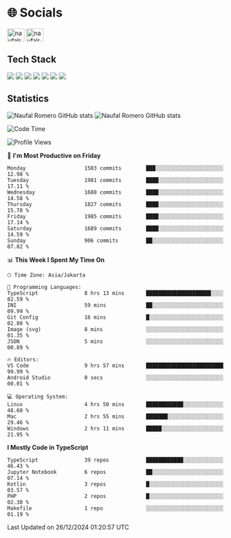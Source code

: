 <h1 align="">🌐 Socials</h1>
<p align="left">
<a href="https://linkedin.com/in/naufal-romero-putra-pratama-9ab816177/" target="blank"><img align="center" src="https://raw.githubusercontent.com/rahuldkjain/github-profile-readme-generator/master/src/images/icons/Social/linked-in-alt.svg" alt="naufalromero" height="30" width="40" /></a>
<a href="https://instagram.com/naufalromero" target="blank"><img align="center" src="https://raw.githubusercontent.com/rahuldkjain/github-profile-readme-generator/master/src/images/icons/Social/instagram.svg" alt="naufalromero" height="30" width="40" /></a>
</p>


<h2 align="">Tech Stack</h2>
<div align="">
  <img src="https://img.shields.io/badge/next.js-000000?style=for-the-badge&logo=nextdotjs&logoColor=white"/>
 <img src="https://img.shields.io/badge/typescript-%23007ACC.svg?style=for-the-badge&logo=typescript&logoColor=white"/>
 <img src="https://img.shields.io/badge/react-%2320232a.svg?style=for-the-badge&logo=react&logoColor=%2361DAFB"/>
 <img src="https://img.shields.io/badge/tailwindcss-%2338B2AC.svg?style=for-the-badge&logo=tailwind-css&logoColor=white"/>
 <img src="https://img.shields.io/badge/Prisma-3982CE?style=for-the-badge&logo=Prisma&logoColor=white"/>
 <img src="https://img.shields.io/badge/javascript-%23323330.svg?style=for-the-badge&logo=javascript&logoColor=%23F7DF1E"/>
 <img src="https://img.shields.io/badge/java-%23ED8B00.svg?style=for-the-badge&logo=openjdk&logoColor=white"/>
</div>


<h2 align="">Statistics</h2>
<div align="">
<img src="https://github-readme-stats-xi-nine-74.vercel.app/api?username=romves&show_icons=true&theme=tokyonight&include_all_commits=true&count_private=true" alt="Naufal Romero GitHub stats"/>
<img src="https://github-readme-stats-xi-nine-74.vercel.app/api/top-langs/?username=romves&theme=tokyonight&hide_border=false&include_all_commits=true&count_private=true&layout=compact" alt="Naufal Romero GitHub stats"/>
</div>

<!--START_SECTION:waka-->
![Code Time](http://img.shields.io/badge/Code%20Time-1%2C851%20hrs%2028%20mins-blue)

![Profile Views](http://img.shields.io/badge/Profile%20Views-0-blue)

📅 **I'm Most Productive on Friday** 

```text
Monday                   1503 commits        ███░░░░░░░░░░░░░░░░░░░░░░   12.98 % 
Tuesday                  1981 commits        ████░░░░░░░░░░░░░░░░░░░░░   17.11 % 
Wednesday                1688 commits        ████░░░░░░░░░░░░░░░░░░░░░   14.58 % 
Thursday                 1827 commits        ████░░░░░░░░░░░░░░░░░░░░░   15.78 % 
Friday                   1985 commits        ████░░░░░░░░░░░░░░░░░░░░░   17.14 % 
Saturday                 1689 commits        ████░░░░░░░░░░░░░░░░░░░░░   14.59 % 
Sunday                   906 commits         ██░░░░░░░░░░░░░░░░░░░░░░░   07.82 % 
```


📊 **This Week I Spent My Time On** 

```text
🕑︎ Time Zone: Asia/Jakarta

💬 Programming Languages: 
TypeScript               8 hrs 13 mins       █████████████████████░░░░   82.59 % 
INI                      59 mins             ██░░░░░░░░░░░░░░░░░░░░░░░   09.99 % 
Git Config               16 mins             █░░░░░░░░░░░░░░░░░░░░░░░░   02.80 % 
Image (svg)              8 mins              ░░░░░░░░░░░░░░░░░░░░░░░░░   01.35 % 
JSON                     5 mins              ░░░░░░░░░░░░░░░░░░░░░░░░░   00.89 % 

🔥 Editors: 
VS Code                  9 hrs 57 mins       █████████████████████████   99.99 % 
Android Studio           0 secs              ░░░░░░░░░░░░░░░░░░░░░░░░░   00.01 % 

💻 Operating System: 
Linux                    4 hrs 50 mins       ████████████░░░░░░░░░░░░░   48.60 % 
Mac                      2 hrs 55 mins       ███████░░░░░░░░░░░░░░░░░░   29.46 % 
Windows                  2 hrs 11 mins       █████░░░░░░░░░░░░░░░░░░░░   21.95 % 
```

**I Mostly Code in TypeScript** 

```text
TypeScript               39 repos            ████████████░░░░░░░░░░░░░   46.43 % 
Jupyter Notebook         6 repos             ██░░░░░░░░░░░░░░░░░░░░░░░   07.14 % 
Kotlin                   3 repos             █░░░░░░░░░░░░░░░░░░░░░░░░   03.57 % 
PHP                      2 repos             █░░░░░░░░░░░░░░░░░░░░░░░░   02.38 % 
Makefile                 1 repo              ░░░░░░░░░░░░░░░░░░░░░░░░░   01.19 % 
```




 Last Updated on 26/12/2024 01:20:57 UTC
<!--END_SECTION:waka-->
